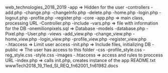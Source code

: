 web_technologies_2018_2019
	-app => Hidden for the user
		-controllers
			-add.php
			-change.php
			-changeInfo.php
			-delete.php
			-home.php
			-login.php
			-logout.php
			-profile.php
			-register.php
		-core
			-app.php => main class, processing URL
			-Controller.php
		-include
			-vars.php => file with information for the DB
			-onemilionpixels.sql => Database
		-models
			-database.php
			-Pixel.php
			-User.php
		-views
			-add_view.php
			-change_view.php
			-home_view.php
			-login_view.php
			-profile_view.php
			-register_view.php
		-.htaccess => Limit user access
		-init.php => Include files, initializing DB
	-public => The user has access to this folder
		-css
			-profile_style.css
			-reg_style.css
			-style.css
		-images
		-.htaccess => access and rules to proccess URL
		-index.php => calls init.php, creates instance of the app
README.txt
wwwTech2018_19_11ed_SI_REQ_fn62001_fn61982.docs